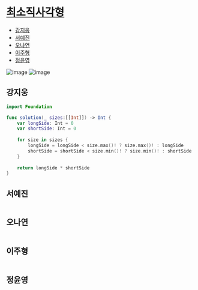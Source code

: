 
# [최소직사각형](https://programmers.co.kr/learn/courses/30/lessons/86491)

- [강지웅](#강지웅)
- [서예진](#서예진)
- [오나연](#오나연)
- [이주형](#이주형)
- [정윤영](#정윤영)

![image](https://user-images.githubusercontent.com/56468120/164585687-70192987-15dc-4d4e-bf55-b562df9a05ca.png)
![image](https://user-images.githubusercontent.com/56468120/164585738-5079b316-b422-44b9-9a0f-5fc18237f029.png)

## 강지웅
```swift
import Foundation

func solution(_ sizes:[[Int]]) -> Int {
    var longSide: Int = 0
    var shortSide: Int = 0
    
    for size in sizes {
        longSide = longSide < size.max()! ? size.max()! : longSide
        shortSide = shortSide < size.min()! ? size.min()! : shortSide
    }
    
    return longSide * shortSide
}
```
## 서예진
```java

```

## 오나연
```java

```

## 이주형
```java
```

## 정윤영
```java

```
